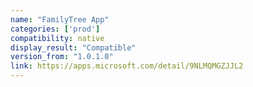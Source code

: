 ```yaml
---
name: "FamilyTree App"
categories: ['prod']
compatibility: native
display_result: "Compatible"
version_from: "1.0.1.0"
link: https://apps.microsoft.com/detail/9NLMQMGZJJL2
---
```

